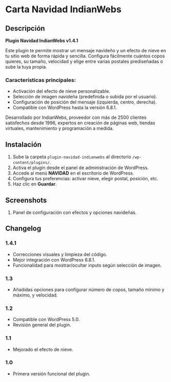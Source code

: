 # Carta Navidad IndianWebs

## Descripción

**Plugin Navidad IndianWebs v1.4.1**

Este plugin te permite mostrar un mensaje navideño y un efecto de nieve en tu sitio web de forma rápida y sencilla. Configura fácilmente cuántos copos quieres, su tamaño, velocidad y elige entre varias postales prediseñadas o sube la tuya propia.

### Características principales:

- Activación del efecto de nieve personalizable.
- Selección de imagen navideña (predefinida o subida por el usuario).
- Configuración de posición del mensaje (izquierda, centro, derecha).
- Compatible con WordPress hasta la versión 6.8.1.

Desarrollado por IndianWebs, proveedor con más de 2500 clientes satisfechos desde 1996, expertos en creación de páginas web, tiendas virtuales, mantenimiento y programación a medida.

## Instalación

1. Sube la carpeta `plugin-navidad-indianwebs` al directorio `/wp-content/plugins/`.
2. Activa el plugin desde el panel de administración de WordPress.
3. Accede al menú **NAVIDAD** en el escritorio de WordPress.
4. Configura tus preferencias: activar nieve, elegir postal, posición, etc.
5. Haz clic en **Guardar**.

## Screenshots

1. Panel de configuración con efectos y opciones navideñas.

## Changelog

### 1.4.1

- Correcciones visuales y limpieza del código.
- Mejor integración con WordPress 6.8.1.
- Funcionalidad para mostrar/ocultar inputs según selección de imagen.

### 1.3

- Añadidas opciones para configurar número de copos, tamaño mínimo y máximo, y velocidad.

### 1.2

- Compatible con WordPress 5.0.
- Revisión general del plugin.

### 1.1

- Mejorado el efecto de nieve.

### 1.0

- Primera versión funcional del plugin.

